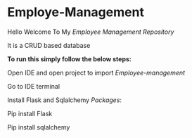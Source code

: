 # Employe-Management

Hello Welcome To My _Employee Management Repository_

It is a CRUD based database

**To run this simply follow the below steps:**

Open IDE and open project to import _Employee-management_

Go to IDE terminal

Install Flask and Sqlalchemy _Packages_:

Pip install Flask

Pip install sqlalchemy
